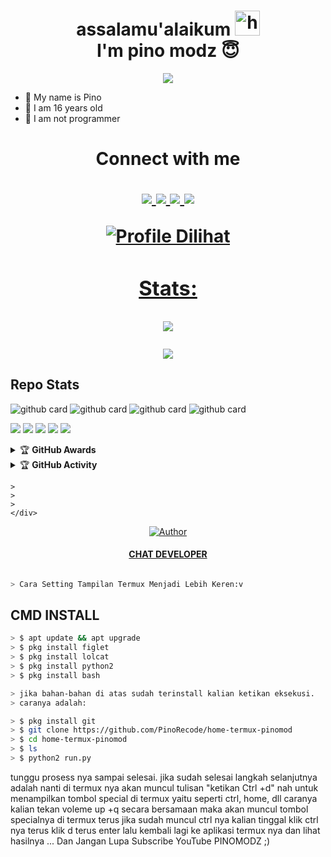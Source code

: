 <h1 align="center">assalamu'alaikum <img src="https://user-images.githubusercontent.com/1303154/88677602-1635ba80-d120-11ea-84d8-d263ba5fc3c0.gif" width="40px" alt="hi"><br>I'm pino modz 😇 </h1>
<p align="center">
  <img src="https://d.top4top.io/p_2059mc6d10.png" />
</p>

- 👼 My name is Pino
- 🍼 I am 16 years old
- 🔭 I am not programmer

<h1 align="center"> Connect with me
  <p align="center">
    <a href="https://instagram.com/xnoob_ganz"><img src="https://img.shields.io/badge/Instagram-E4405F?style=for-the-badge&logo=instagram&logoColor=white" />
      <a href="https://api.whatsapp.com/send/?phone=6285869484139&text=Assalamualaikum+Stah+Bolehkah+Kita+Berteman+?"><img src="https://img.shields.io/badge/WhatsApp-25D366?style=for-the-badge&logo=whatsapp&logoColor=white" />
        <a href="https://github.com/PinoRecode"><img src="https://img.shields.io/badge/-GitHub-black?style=flat-square&logo=github" />
          <a href="https://www.youtube.com/channel/UCMnOhcDe_-8yE9jobx-JenA"><img src="https://img.shields.io/youtube/channel/subscribers/UCMnOhcDe_-8yE9jobx-JenA?style=social" /> <br>
  </p>


  ![Profile Dilihat](https://komarev.com/ghpvc/?username=pinomodz&color=blue&style=flat-square&label=Profile+Dilihat)
  ### Stats:

  <p align="center"><a href="https://github.com/PinoRecode"><img src="https://github-readme-stats.vercel.app/api?username=PinoRecode&show_icons=true&theme=radical"></a></p>
  <p align="center"><a href="https://github.com/PinoRecode"><img src="https://github-readme-stats.vercel.app/api/top-langs/?username=PinoRecode&theme=radical&layout=compact"></a></p>

  ## Repo Stats
  ![github card](https://github-readme-stats.vercel.app/api/pin/?username=PinoRecode&repo=ABOUT&theme=nightowl)
  ![github card](https://github-readme-stats.vercel.app/api/pin/?username=PinoRecode&repo=home-termux-pinomod&theme=nightowl)
  ![github card](https://github-readme-stats.vercel.app/api/pin/?username=PinoRecode&repo=Bot-Wa&theme=nightowl)
  ![github card](https://github-readme-stats.vercel.app/api/pin/?username=PinoRecode&repo=self&theme=nightowl)


  <p>
    <img src="https://img.shields.io/badge/OS-Linux-blue?&logo=Linux" />
    <img src="https://img.shields.io/badge/OS-Windows-blue?&logo=Windows" />
    <img src="https://img.shields.io/badge/IDE-Xcode-blue?&logo=xcode" />
    <img src="https://img.shields.io/badge/Text%20Editor-Visual%20Studio%20Code-blue?&logo=visual%20studio%20code&logoColor=blue" />
    <img src="https://img.shields.io/badge/Sublime%20Text-gray?&logo=Sublime-Text" />
  </p>
  <details>
    <summary>&#127942 <b>GitHub Awards</b></summary><br />

    ![Github Trophy](https://github-profile-trophy.vercel.app/?username=phaticusthiccy)

  </details>

  <details>
    <summary>&#127942 <b>GitHub Activity</b></summary><br />

    ![Metrics](https://metrics.lecoq.io/PinoRecode?template=classic&repositories.forks=true&languages=1&languages.colors=github&languages.threshold=0%25&config.timezone=Asia%2FSemarang)

  </details>

  <p>

    >
    >
    >
    </div>
  <p align="center">
    <a href="https://github.com/PinoRecode/"><img title="Author" src="https://img.shields.io/badge/Author-PINOXCODE-red.svg?style=for-the-badge&logo=github" /></a>
  <h4 align="center">
    <a href="https://wa.me/6285869484139"> CHAT DEVELOPER </a>
  </h4>
  </p>

  ```bash

  > Cara Setting Tampilan Termux Menjadi Lebih Keren:v

  ```

  ## CMD INSTALL
  ```bash
  > $ apt update && apt upgrade
  > $ pkg install figlet
  > $ pkg install lolcat
  > $ pkg install python2
  > $ pkg install bash

  > jika bahan-bahan di atas sudah terinstall kalian ketikan eksekusi.
  > caranya adalah:

  > $ pkg install git
  > $ git clone https://github.com/PinoRecode/home-termux-pinomod
  > $ cd home-termux-pinomod
  > $ ls
  > $ python2 run.py

  ```
  tunggu prosess nya sampai selesai.
  jika sudah selesai langkah selanjutnya adalah nanti di termux nya akan muncul tulisan "ketikan Ctrl +d"
  nah untuk menampilkan tombol special di termux yaitu seperti ctrl, home, dll caranya kalian
  tekan voleme up +q secara bersamaan maka akan muncul tombol specialnya di termux
  terus jika sudah muncul ctrl nya kalian tinggal klik ctrl nya terus klik d terus enter
  lalu kembali lagi ke aplikasi termux nya dan lihat hasilnya ... Dan Jangan Lupa Subscribe YouTube PINOMODZ ;)
